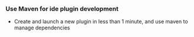 ### Use Maven for ide plugin development

- Create and launch a new plugin in less than 1 minute, and use maven to manage dependencies

